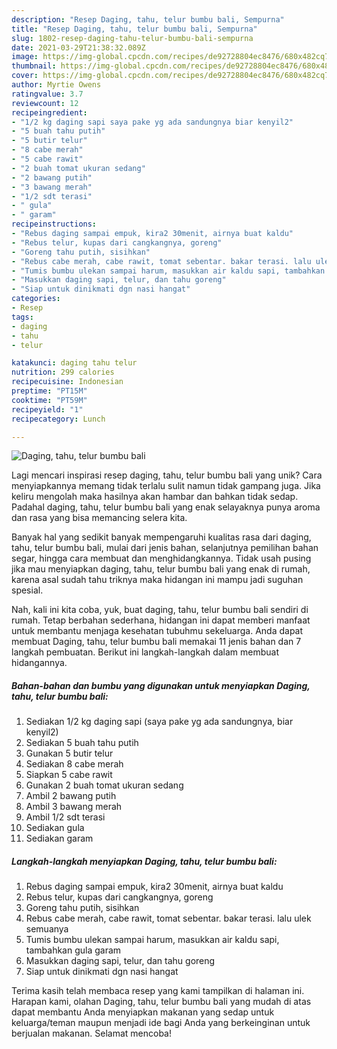 ```yaml
---
description: "Resep Daging, tahu, telur bumbu bali, Sempurna"
title: "Resep Daging, tahu, telur bumbu bali, Sempurna"
slug: 1802-resep-daging-tahu-telur-bumbu-bali-sempurna
date: 2021-03-29T21:38:32.089Z
image: https://img-global.cpcdn.com/recipes/de92728804ec8476/680x482cq70/daging-tahu-telur-bumbu-bali-foto-resep-utama.jpg
thumbnail: https://img-global.cpcdn.com/recipes/de92728804ec8476/680x482cq70/daging-tahu-telur-bumbu-bali-foto-resep-utama.jpg
cover: https://img-global.cpcdn.com/recipes/de92728804ec8476/680x482cq70/daging-tahu-telur-bumbu-bali-foto-resep-utama.jpg
author: Myrtie Owens
ratingvalue: 3.7
reviewcount: 12
recipeingredient:
- "1/2 kg daging sapi saya pake yg ada sandungnya biar kenyil2"
- "5 buah tahu putih"
- "5 butir telur"
- "8 cabe merah"
- "5 cabe rawit"
- "2 buah tomat ukuran sedang"
- "2 bawang putih"
- "3 bawang merah"
- "1/2 sdt terasi"
- " gula"
- " garam"
recipeinstructions:
- "Rebus daging sampai empuk, kira2 30menit, airnya buat kaldu"
- "Rebus telur, kupas dari cangkangnya, goreng"
- "Goreng tahu putih, sisihkan"
- "Rebus cabe merah, cabe rawit, tomat sebentar. bakar terasi. lalu ulek semuanya"
- "Tumis bumbu ulekan sampai harum, masukkan air kaldu sapi, tambahkan gula garam"
- "Masukkan daging sapi, telur, dan tahu goreng"
- "Siap untuk dinikmati dgn nasi hangat"
categories:
- Resep
tags:
- daging
- tahu
- telur

katakunci: daging tahu telur 
nutrition: 299 calories
recipecuisine: Indonesian
preptime: "PT15M"
cooktime: "PT59M"
recipeyield: "1"
recipecategory: Lunch

---
```



![Daging, tahu, telur bumbu bali](https://img-global.cpcdn.com/recipes/de92728804ec8476/680x482cq70/daging-tahu-telur-bumbu-bali-foto-resep-utama.jpg)

Lagi mencari inspirasi resep daging, tahu, telur bumbu bali yang unik? Cara menyiapkannya memang tidak terlalu sulit namun tidak gampang juga. Jika keliru mengolah maka hasilnya akan hambar dan bahkan tidak sedap. Padahal daging, tahu, telur bumbu bali yang enak selayaknya punya aroma dan rasa yang bisa memancing selera kita.

Banyak hal yang sedikit banyak mempengaruhi kualitas rasa dari daging, tahu, telur bumbu bali, mulai dari jenis bahan, selanjutnya pemilihan bahan segar, hingga cara membuat dan menghidangkannya. Tidak usah pusing jika mau menyiapkan daging, tahu, telur bumbu bali yang enak di rumah, karena asal sudah tahu triknya maka hidangan ini mampu jadi suguhan spesial.




Nah, kali ini kita coba, yuk, buat daging, tahu, telur bumbu bali sendiri di rumah. Tetap berbahan sederhana, hidangan ini dapat memberi manfaat untuk membantu menjaga kesehatan tubuhmu sekeluarga. Anda dapat membuat Daging, tahu, telur bumbu bali memakai 11 jenis bahan dan 7 langkah pembuatan. Berikut ini langkah-langkah dalam membuat hidangannya.

<!--inarticleads1-->

##### Bahan-bahan dan bumbu yang digunakan untuk menyiapkan Daging, tahu, telur bumbu bali:

1. Sediakan 1/2 kg daging sapi (saya pake yg ada sandungnya, biar kenyil2)
1. Sediakan 5 buah tahu putih
1. Gunakan 5 butir telur
1. Sediakan 8 cabe merah
1. Siapkan 5 cabe rawit
1. Gunakan 2 buah tomat ukuran sedang
1. Ambil 2 bawang putih
1. Ambil 3 bawang merah
1. Ambil 1/2 sdt terasi
1. Sediakan  gula
1. Sediakan  garam




<!--inarticleads2-->

##### Langkah-langkah menyiapkan Daging, tahu, telur bumbu bali:

1. Rebus daging sampai empuk, kira2 30menit, airnya buat kaldu
1. Rebus telur, kupas dari cangkangnya, goreng
1. Goreng tahu putih, sisihkan
1. Rebus cabe merah, cabe rawit, tomat sebentar. bakar terasi. lalu ulek semuanya
1. Tumis bumbu ulekan sampai harum, masukkan air kaldu sapi, tambahkan gula garam
1. Masukkan daging sapi, telur, dan tahu goreng
1. Siap untuk dinikmati dgn nasi hangat




Terima kasih telah membaca resep yang kami tampilkan di halaman ini. Harapan kami, olahan Daging, tahu, telur bumbu bali yang mudah di atas dapat membantu Anda menyiapkan makanan yang sedap untuk keluarga/teman maupun menjadi ide bagi Anda yang berkeinginan untuk berjualan makanan. Selamat mencoba!
